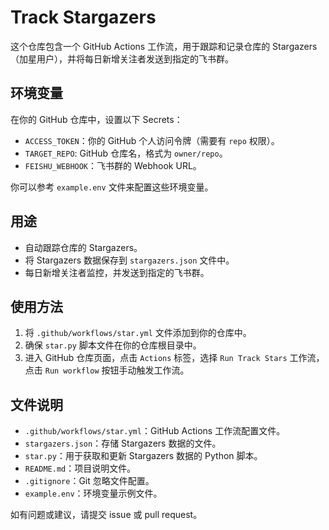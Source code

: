 # Track Stargazers

这个仓库包含一个 GitHub Actions 工作流，用于跟踪和记录仓库的 Stargazers（加星用户），并将每日新增关注者发送到指定的飞书群。

## 环境变量

在你的 GitHub 仓库中，设置以下 Secrets：

- `ACCESS_TOKEN`：你的 GitHub 个人访问令牌（需要有 `repo` 权限）。
- `TARGET_REPO`: GitHub 仓库名，格式为 `owner/repo`。
- `FEISHU_WEBHOOK`：飞书群的 Webhook URL。

你可以参考 `example.env` 文件来配置这些环境变量。

## 用途

- 自动跟踪仓库的 Stargazers。
- 将 Stargazers 数据保存到 `stargazers.json` 文件中。
- 每日新增关注者监控，并发送到指定的飞书群。

## 使用方法

1. 将 `.github/workflows/star.yml` 文件添加到你的仓库中。
2. 确保 `star.py` 脚本文件在你的仓库根目录中。
3. 进入 GitHub 仓库页面，点击 `Actions` 标签，选择 `Run Track Stars` 工作流，点击 `Run workflow` 按钮手动触发工作流。

## 文件说明

- `.github/workflows/star.yml`：GitHub Actions 工作流配置文件。
- `stargazers.json`：存储 Stargazers 数据的文件。
- `star.py`：用于获取和更新 Stargazers 数据的 Python 脚本。
- `README.md`：项目说明文件。
- `.gitignore`：Git 忽略文件配置。
- `example.env`：环境变量示例文件。

如有问题或建议，请提交 issue 或 pull request。